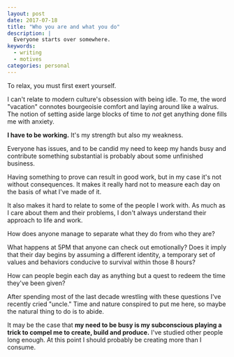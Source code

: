 ```yaml
---
layout: post
date: 2017-07-18
title: "Who you are and what you do"
description: |
  Everyone starts over somewhere.
keywords:
  - writing
  - motives
categories: personal
---
```

To relax, you must first exert yourself. 

I can't relate to modern culture's obsession with being idle. To me, the word "vacation" connotes bourgeoisie comfort and laying around like a walrus. The notion of setting aside large blocks of time to _not_ get anything done fills me with anxiety.

<!--more-->

**I have to be working.** It's my strength but also my weakness. 

Everyone has issues, and to be candid my need to keep my hands busy and contribute something substantial is probably about some unfinished business.

Having something to prove can result in good work, but in my case it's not without consequences. It makes it really hard not to measure each day on the basis of what I've made of it. 

It also makes it hard to relate to some of the people I work with. As much as I care about them and their problems, I don't always understand their approach to life and work. 

How does anyone manage to separate what they do from who they are? 

What happens at 5PM that anyone can check out emotionally? Does it imply that their day begins by assuming a different identity, a temporary set of values and behaviors conducive to survival within those 8 hours?

How can people begin each day as anything but a quest to redeem the time they've been given?

After spending most of the last decade wrestling with these questions I've recently cried "uncle." Time and nature conspired to put me here, so maybe the natural thing to do is to abide. 

It may be the case that **my need to be busy is my subconscious playing a trick to compel me to create, build and produce.** I've studied other people long enough. At this point I should probably be creating more than I consume. 




